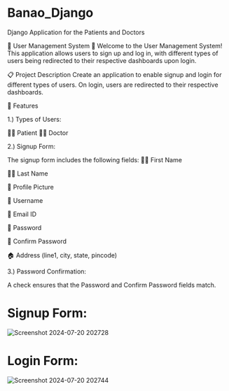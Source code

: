 # Banao_Django
Django Application for the Patients and Doctors

🏥 User Management System 🏥
Welcome to the User Management System! This application allows users to sign up and log in, with different types of users being redirected to their respective dashboards upon login.

📋 Project Description
Create an application to enable signup and login for different types of users. On login, users are redirected to their respective dashboards.

🌟 Features



1.) Types of Users:

🧑‍⚕️ Patient
👨‍⚕️ Doctor


2.) Signup Form:

The signup form includes the following fields:
🧑‍🔬 First Name

👩‍🔬 Last Name

📸 Profile Picture

👤 Username

📧 Email ID

🔐 Password

🔐 Confirm Password

🏠 Address (line1, city, state, pincode)



3.) Password Confirmation:

A check ensures that the Password and Confirm Password fields match.



# Signup Form:
![Screenshot 2024-07-20 202728](https://github.com/user-attachments/assets/f9fa22a1-c4ef-4a32-9686-c9b41164c3d3)



# Login Form:
![Screenshot 2024-07-20 202744](https://github.com/user-attachments/assets/10efbf22-ed77-4510-a192-3dc66d7b5cda)


